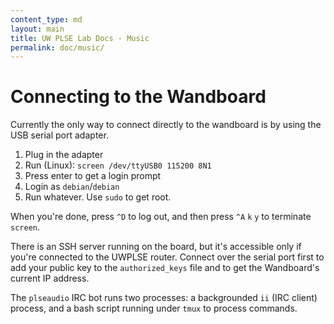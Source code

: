 ```yaml
---
content_type: md
layout: main
title: UW PLSE Lab Docs - Music
permalink: doc/music/
---
```


# Connecting to the Wandboard

Currently the only way to connect directly to the wandboard is by using the USB serial port adapter.

 1. Plug in the adapter
 2. Run (Linux): `screen /dev/ttyUSB0 115200 8N1`
 3. Press enter to get a login prompt
 4. Login as `debian`/`debian`
 5. Run whatever.  Use `sudo` to get root.

When you're done, press `^D` to log out, and then press `^A` `k` `y` to terminate `screen`.

There is an SSH server running on the board, but it's accessible only if you're connected to the UWPLSE router.  Connect over the serial port first to add your public key to the `authorized_keys` file and to get the Wandboard's current IP address.

The `plseaudio` IRC bot runs two processes: a backgrounded `ii` (IRC client) process, and a bash script running under `tmux` to process commands.
